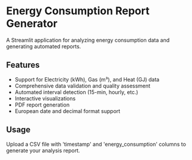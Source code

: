 # Energy Consumption Report Generator

A Streamlit application for analyzing energy consumption data and generating automated reports.

## Features
- Support for Electricity (kWh), Gas (m³), and Heat (GJ) data
- Comprehensive data validation and quality assessment
- Automated interval detection (15-min, hourly, etc.)
- Interactive visualizations
- PDF report generation
- European date and decimal format support

## Usage
Upload a CSV file with 'timestamp' and 'energy_consumption' columns to generate your analysis report.